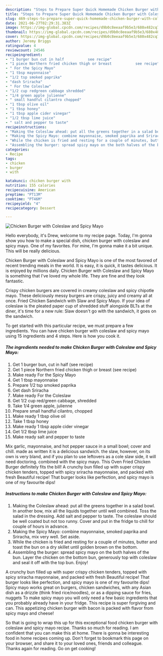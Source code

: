 ```yaml
---
description: "Steps to Prepare Super Quick Homemade Chicken Burger with Coleslaw and Spicy Mayo"
title: "Steps to Prepare Super Quick Homemade Chicken Burger with Coleslaw and Spicy Mayo"
slug: 469-steps-to-prepare-super-quick-homemade-chicken-burger-with-coleslaw-and-spicy-mayo
date: 2021-06-27T02:29:31.383Z
image: https://img-global.cpcdn.com/recipes/d9b0c8eeaaf9b5e3/680x482cq70/chicken-burger-with-coleslaw-and-spicy-mayo-recipe-main-photo.jpg
thumbnail: https://img-global.cpcdn.com/recipes/d9b0c8eeaaf9b5e3/680x482cq70/chicken-burger-with-coleslaw-and-spicy-mayo-recipe-main-photo.jpg
cover: https://img-global.cpcdn.com/recipes/d9b0c8eeaaf9b5e3/680x482cq70/chicken-burger-with-coleslaw-and-spicy-mayo-recipe-main-photo.jpg
author: Jeremy Briggs
ratingvalue: 4
reviewcount: 24546
recipeingredient:
- "1 burger bun cut in half           see recipe"
- "1 piece Northern fried chicken thigh or breast           see recipe"
- " For the Spicy Mayo"
- "1 tbsp mayonnaise"
- "1/2 tsp smoked paprika"
- "dash Sriracha"
- " For the Coleslaw"
- "1/2 cup redgreen cabbage shredded"
- "1/4 green apple julienne"
- " small handful cilantro chopped"
- "1 tbsp olive oil"
- "1 tbsp honey"
- "1 tbsp apple cider vinegar"
- "1/2 tbsp lime juice"
- " salt and pepper to taste"
recipeinstructions:
- "Making the Coleslaw ahead: put all the greens together in a salad bowl. In another bow, mix all the liquids together until well combined. Toss the salad in the dressing. Add salt and pepper to taste. The coleslaw should be well coated but not too runny. Cover and put in the fridge to chill for couple of hours in advance."
- "Making the Spicy Mayo: combine mayonnaise, smoked paprika and Sriracha, mix very well. Set aside."
- "While the chicken is fried and resting for a couple of minutes, butter and toast the bun on a dry skillet until golden brown on the bottom."
- "Assembling the burger: spread spicy mayo on the both halves of the bun. Layer the chicken on the bottom bun, generously top with coleslaw and seal it off with the top bun. Enjoy!"
categories:
- Recipe
tags:
- chicken
- burger
- with

katakunci: chicken burger with 
nutrition: 155 calories
recipecuisine: American
preptime: "PT13M"
cooktime: "PT46M"
recipeyield: "4"
recipecategory: Dessert

---
```



![Chicken Burger with Coleslaw and Spicy Mayo](https://img-global.cpcdn.com/recipes/d9b0c8eeaaf9b5e3/680x482cq70/chicken-burger-with-coleslaw-and-spicy-mayo-recipe-main-photo.jpg)

Hello everybody, it's Drew, welcome to my recipe page. Today, I'm gonna show you how to make a special dish, chicken burger with coleslaw and spicy mayo. One of my favorites. For mine, I'm gonna make it a bit unique. This will be really delicious.

Chicken Burger with Coleslaw and Spicy Mayo is one of the most favored of recent trending meals in the world. It is easy, it is quick, it tastes delicious. It is enjoyed by millions daily. Chicken Burger with Coleslaw and Spicy Mayo is something that I've loved my whole life. They are fine and they look fantastic.

Crispy chicken burgers are covered in creamy coleslaw and spicy chipotle mayo. These deliciously messy burgers are crispy, juicy and creamy all at once. Fried Chicken Sandwich with Slaw and Spicy Mayo. If your idea of coleslaw is the pleated paper cup of shredded stuff alongside BLTs at the diner, it&#39;s time for a new rule: Slaw doesn&#39;t go with the sandwich, it goes on the sandwich.


To get started with this particular recipe, we must prepare a few ingredients. You can have chicken burger with coleslaw and spicy mayo using 15 ingredients and 4 steps. Here is how you cook it.

<!--inarticleads1-->

##### The ingredients needed to make Chicken Burger with Coleslaw and Spicy Mayo:

1. Get 1 burger bun, cut in half           (see recipe)
1. Get 1 piece Northern fried chicken thigh or breast           (see recipe)
1. Make ready  For the Spicy Mayo
1. Get 1 tbsp mayonnaise
1. Prepare 1/2 tsp smoked paprika
1. Get dash Sriracha
1. Make ready  For the Coleslaw
1. Get 1/2 cup red/green cabbage, shredded
1. Take 1/4 green apple, julienne
1. Prepare  small handful cilantro, chopped
1. Make ready 1 tbsp olive oil
1. Take 1 tbsp honey
1. Make ready 1 tbsp apple cider vinegar
1. Get 1/2 tbsp lime juice
1. Make ready  salt and pepper to taste


Mix garlic, mayonnaise, and hot pepper sauce in a small bowl; cover and chill. made as written it is a delicious sandwich. the slaw, however, on its own is very bland, and if you plan to use leftovers as a cole slaw side, it will need doctoring. combined with the spicy mayo. This Oven Fried Chicken Burger definitely fits the bill! A crunchy bun filled up with super crispy chicken tenders, topped with spicy sriracha mayonnaise, and packed with fresh Beautiful recipe! That burger looks like perfection, and spicy mayo is one of my favourite dips! 

<!--inarticleads2-->

##### Instructions to make Chicken Burger with Coleslaw and Spicy Mayo:

1. Making the Coleslaw ahead: put all the greens together in a salad bowl. In another bow, mix all the liquids together until well combined. Toss the salad in the dressing. Add salt and pepper to taste. The coleslaw should be well coated but not too runny. Cover and put in the fridge to chill for couple of hours in advance.
1. Making the Spicy Mayo: combine mayonnaise, smoked paprika and Sriracha, mix very well. Set aside.
1. While the chicken is fried and resting for a couple of minutes, butter and toast the bun on a dry skillet until golden brown on the bottom.
1. Assembling the burger: spread spicy mayo on the both halves of the bun. Layer the chicken on the bottom bun, generously top with coleslaw and seal it off with the top bun. Enjoy!


A crunchy bun filled up with super crispy chicken tenders, topped with spicy sriracha mayonnaise, and packed with fresh Beautiful recipe! That burger looks like perfection, and spicy mayo is one of my favourite dips! Spicy mayo works great on burgers, chicken sandwiches, with any Asian dish as a drizzle (think fried rice/noodles), or as a dipping sauce for fries, nuggets To make spicy mayo you will only need a few basic ingredients that you probably already have in your fridge. This recipe is super forgiving and can. This appetizing chicken burger with bacon is packed with flavor from spicy mayo and cheese! 

So that is going to wrap this up for this exceptional food chicken burger with coleslaw and spicy mayo recipe. Thanks so much for reading. I am confident that you can make this at home. There is gonna be interesting food in home recipes coming up. Don't forget to bookmark this page on your browser, and share it to your loved ones, friends and colleague. Thanks again for reading. Go on get cooking!
